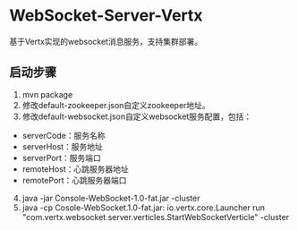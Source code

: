 # WebSocket-Server-Vertx
基于Vertx实现的websocket消息服务，支持集群部署。

## 启动步骤
1. mvn package
2. 修改default-zookeeper.json自定义zookeeper地址。
3. 修改default-websocket.json自定义websocket服务配置，包括：
* serverCode：服务名称
* serverHost：服务地址
* serverPort：服务端口
* remoteHost：心跳服务器地址
* remotePort：心跳服务器端口
4. java -jar Console-WebSocket-1.0-fat.jar -cluster 
5. java -cp Cosole-WebSocket.1.0-fat.jar: io.vertx.core.Launcher run "com.vertx.websocket.server.verticles.StartWebSocketVerticle" -cluster
